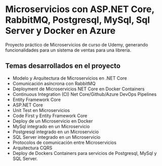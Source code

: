 # **Microservicios con ASP.NET Core, RabbitMQ, Postgresql, MySql, Sql Server y Docker en Azure**

Proyecto práctico de Microservicios de curso de Udemy, generando funcionalidades para un sistema de ventas para una librería.

## **Temas desarrollados en el proyecto**

+ Modelo y Arquitectura de Microservicios en .NET Core
+ Comunicación asíncrona con RabbitMQ
+ Deployment de Microservicios NET Core en Docker Containers
+ Continuous Integration (CI) Net Core/Github/Azure DevOps Pipelines
+ Entity Framework Core
+ ASP.NET Core
+ Unit Test en Microservicios
+ Code First y Entity Framework Core
+ Deploy de un Microservicio en Docker
+ MySql integrado en un Microservicio
+ Postgresql integrado en un Microservicio
+ SQL Server integrado en un Microservicio
+ Protocolos de comunicación entre Microservicios
+ Arquitectura CQRS
+ Deploy de Dockers Containers para servicios de Postgresql, MySql y SQL Server.
